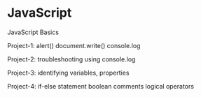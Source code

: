 # JavaScript
JavaScript Basics 

Project-1:
alert() 
document.write() 
console.log

Project-2:
troubleshooting using console.log

Project-3:
identifying variables,
properties

Project-4:
if-else statement
boolean
comments
logical operators
